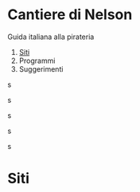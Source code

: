 # Cantiere di Nelson
Guida italiana alla pirateria


1. [Siti](https://github.com/Rosbir-di-Erequarti/Cantiere-di-Nelson#Siti)
2. Programmi
3. Suggerimenti





s






s






s






s




s


# Siti
